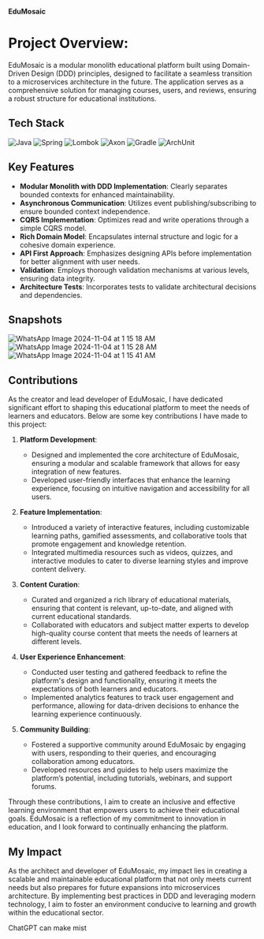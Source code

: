 **EduMosaic**

# Project Overview: 

EduMosaic is a modular monolith educational platform built using Domain-Driven Design (DDD) principles, designed to facilitate a seamless transition to a microservices architecture in the future. The application serves as a comprehensive solution for managing courses, users, and reviews, ensuring a robust structure for educational institutions.

## Tech Stack

![Java](https://img.shields.io/badge/Java-21-red) 
![Spring](https://img.shields.io/badge/Spring-boot-green) 
![Lombok](https://img.shields.io/badge/Lombok-1.18.20-blue) 
![Axon](https://img.shields.io/badge/Axon%20Framework-4.5.0-orange) 
![Gradle](https://img.shields.io/badge/Gradle-7.4.2-yellow) 
![ArchUnit](https://img.shields.io/badge/ArchUnit-0.22.0-lightgrey) 

## Key Features

- **Modular Monolith with DDD Implementation**: Clearly separates bounded contexts for enhanced maintainability.
- **Asynchronous Communication**: Utilizes event publishing/subscribing to ensure bounded context independence.
- **CQRS Implementation**: Optimizes read and write operations through a simple CQRS model.
- **Rich Domain Model**: Encapsulates internal structure and logic for a cohesive domain experience.
- **API First Approach**: Emphasizes designing APIs before implementation for better alignment with user needs.
- **Validation**: Employs thorough validation mechanisms at various levels, ensuring data integrity.
- **Architecture Tests**: Incorporates tests to validate architectural decisions and dependencies.
## Snapshots
![WhatsApp Image 2024-11-04 at 1 15 18 AM](https://github.com/user-attachments/assets/229578d9-c33e-4391-bab3-bb6518bed313)
![WhatsApp Image 2024-11-04 at 1 15 28 AM](https://github.com/user-attachments/assets/f09cc644-db4f-46ad-83e8-e99c305c43fc)
![WhatsApp Image 2024-11-04 at 1 15 41 AM](https://github.com/user-attachments/assets/3eb45c71-26d8-4fac-acb0-9b902dcf43be)

## Contributions

As the creator and lead developer of EduMosaic, I have dedicated significant effort to shaping this educational platform to meet the needs of learners and educators. Below are some key contributions I have made to this project:

1. **Platform Development**:
   - Designed and implemented the core architecture of EduMosaic, ensuring a modular and scalable framework that allows for easy integration of new features.
   - Developed user-friendly interfaces that enhance the learning experience, focusing on intuitive navigation and accessibility for all users.

2. **Feature Implementation**:
   - Introduced a variety of interactive features, including customizable learning paths, gamified assessments, and collaborative tools that promote engagement and knowledge retention.
   - Integrated multimedia resources such as videos, quizzes, and interactive modules to cater to diverse learning styles and improve content delivery.

3. **Content Curation**:
   - Curated and organized a rich library of educational materials, ensuring that content is relevant, up-to-date, and aligned with current educational standards.
   - Collaborated with educators and subject matter experts to develop high-quality course content that meets the needs of learners at different levels.

4. **User Experience Enhancement**:
   - Conducted user testing and gathered feedback to refine the platform's design and functionality, ensuring it meets the expectations of both learners and educators.
   - Implemented analytics features to track user engagement and performance, allowing for data-driven decisions to enhance the learning experience continuously.

5. **Community Building**:
   - Fostered a supportive community around EduMosaic by engaging with users, responding to their queries, and encouraging collaboration among educators.
   - Developed resources and guides to help users maximize the platform’s potential, including tutorials, webinars, and support forums.

Through these contributions, I aim to create an inclusive and effective learning environment that empowers users to achieve their educational goals. EduMosaic is a reflection of my commitment to innovation in education, and I look forward to continually enhancing the platform.
## My Impact

As the architect and developer of EduMosaic, my impact lies in creating a scalable and maintainable educational platform that not only meets current needs but also prepares for future expansions into microservices architecture. By implementing best practices in DDD and leveraging modern technology, I aim to foster an environment conducive to learning and growth within the educational sector.





ChatGPT can make mist
